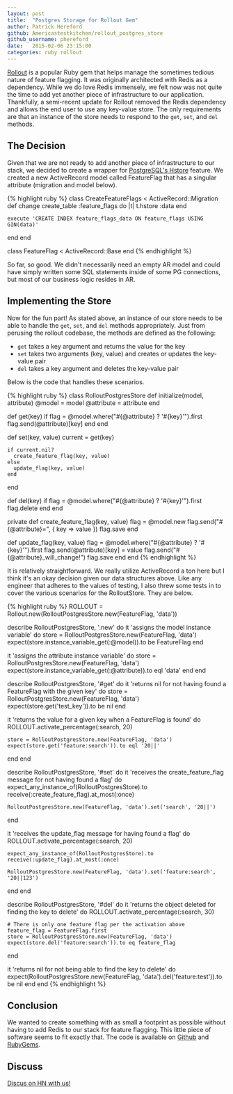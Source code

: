 ```yaml
---
layout: post
title:  "Postgres Storage for Rollout Gem"
author: Patrick Hereford
github: Americastestkitchen/rollout_postgres_store
github_username: phereford
date:   2015-02-06 23:15:00
categories: ruby rollout
---
```


[Rollout](https://github.com/FetLife/rollout) is a popular Ruby gem that helps manage the sometimes tedious nature
of feature flagging. It was originally architected with Redis as a dependency.
While we do love Redis immensely, we felt now was not quite the time to add yet
another piece of infrastructure to our application. Thankfully, a semi-recent
update for Rollout removed the Redis dependency and allows the end user to use
any key-value store. The only requirements are that an instance of the store
needs to respond to the `get`, `set`, and `del` methods.  

## The Decision

Given that we are not ready to add another piece of infrastructure to our stack,
we decided to create a wrapper for [PostgreSQL's Hstore](http://www.postgresql.org/docs/9.0/static/hstore.html) feature.
We created a new ActiveRecord model called FeatureFlag that has a singular
attribute (migration and model below).

{% highlight ruby %}
class CreateFeatureFlags < ActiveRecord::Migration
  def change
    create_table :feature_flags do |t|
      t.hstore :data
    end
  
    execute 'CREATE INDEX feature_flags_data ON feature_flags USING GIN(data)'
  end
end

class FeatureFlag < ActiveRecord::Base
end
{% endhighlight %}

So far, so good. We didn't necessarily need an empty AR model and could have
simply written some SQL statements inside of some PG connections, but most of 
our business logic resides in AR.

## Implementing the Store

Now for the fun part! As stated above, an instance of our store needs to be able
to handle the `get`, `set`, and `del` methods appropriately. Just from perusing the 
rollout codebase, the methods are defined as the following:
- `get` takes a key argument and returns the value for the key
- `set` takes two arguments (key, value) and creates or updates the key-value pair
- `del` takes a key argument and deletes the key-value pair

Below is the code that handles these scenarios.  

{% highlight ruby %}
class RolloutPostgresStore
  def initialize(model, attribute)
    @model = model
    @attribute = attribute
  end

  def get(key)
    if flag = @model.where("#{@attribute} ? '#{key}'").first
      flag.send(@attribute)[key]
    end
  end

  def set(key, value)
    current = get(key)

    if current.nil?
      create_feature_flag(key, value)
    else
      update_flag(key, value)
    end
  end

  def del(key)
    if flag = @model.where("#{@attribute} ? '#{key}'").first
      flag.delete
    end
  end

  private
  def create_feature_flag(key, value)
    flag = @model.new
    flag.send("#{@attribute}=", { key => value })
    flag.save
  end

  def update_flag(key, value)
    flag = @model.where("#{@attribute} ? '#{key}'").first
    flag.send(@attribute)[key] = value
    flag.send("#{@attribute}_will_change!")
    flag.save
  end
end
{% endhighlight %}

It is relatively straightforward. We really utilize ActiveRecord a ton here but
I think it's an okay decision given our data structures above. Like any engineer
that adheres to the values of testing, I also threw some tests in to cover the
various scenarios for the RolloutStore. They are below.  

{% highlight ruby %}
ROLLOUT = Rollout.new(RolloutPostgresStore.new(FeatureFlag, 'data'))

describe RolloutPostgresStore, '.new' do
  it 'assigns the model instance variable' do
    store = RolloutPostgresStore.new(FeatureFlag, 'data')
    expect(store.instance_variable_get(:@model)).to be FeatureFlag
  end

  it 'assigns the attribute instance variable' do
    store = RolloutPostgresStore.new(FeatureFlag, 'data')
    expect(store.instance_variable_get(:@attribute)).to eql 'data'
  end
end

describe RolloutPostgresStore, '#get' do
  it 'returns nil for not having found a FeatureFlag with the given key' do
    store = RolloutPostgresStore.new(FeatureFlag, 'data')
    expect(store.get('test_key')).to be nil
  end

  it 'returns the value for a given key when a FeatureFlag is found' do
    ROLLOUT.activate_percentage(:search, 20)

    store = RolloutPostgresStore.new(FeatureFlag, 'data')
    expect(store.get('feature:search')).to eql '20||'
  end
end

describe RolloutPostgresStore, '#set' do
  it 'receives the create_feature_flag message for not having found a flag' do
    expect_any_instance_of(RolloutPostgresStore).to receive(:create_feature_flag).at_most(:once)

    RolloutPostgresStore.new(FeatureFlag, 'data').set('search', '20||')
  end

  it 'receives the update_flag message for having found a flag' do
    ROLLOUT.activate_percentage(:search, 20)

    expect_any_instance_of(RolloutPostgresStore).to receive(:update_flag).at_most(:once)

    RolloutPostgresStore.new(FeatureFlag, 'data').set('feature:search', '20||123')
  end
end

describe RolloutPostgresStore, '#del' do
  it 'returns the object deleted for finding the key to delete' do
    ROLLOUT.activate_percentage(:search, 30)

    # There is only one feature flag per the activation above
    feature_flag = FeatureFlag.first
    store = RolloutPostgresStore.new(FeatureFlag, 'data')
    expect(store.del('feature:search')).to eq feature_flag
  end

  it 'returns nil for not being able to find the key to delete' do
    expect(RolloutPostgresStore.new(FeatureFlag, 'data').del('feature:test')).to be nil
  end
end
{% endhighlight %}

## Conclusion

We wanted to create something with as small a footprint as possible without
having to add Redis to our stack for feature flagging. This little piece of
software seems to fit exactly that. The code is available on
[Github](https://github.com/Americastestkitchen/rollout_postgres_store) and
[RubyGems](https://rubygems.org/gems/rollout_postgres_store).

## Discuss
[Discus on HN with us!](https://news.ycombinator.com/item?id=9021266)

